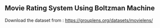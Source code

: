 ## Movie Rating System Using Boltzman Machine


Download the dataset from : https://grouplens.org/datasets/movielens/
